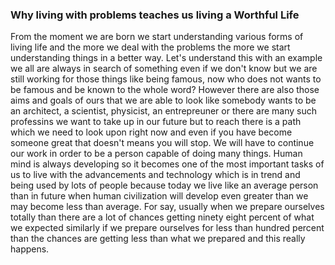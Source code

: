 ### Why living with problems teaches us living a Worthful Life
From the moment we are born we start understanding various forms of living life and the more we deal with the problems the more we start understanding things in a better way.
Let's understand this with an example we all are always in search of something even if we don't know but we are still working for those things like being famous, now who does not wants to be famous and be known to the whole word? However there are also those aims and goals of ours that we are able to look like somebody wants to be an architect, a scientist, physicist, an entrepreuner or there are many such professins we want to take up in our future but to reach there is a path which we need to look upon right now and even if you have become someone great that doesn't means you will stop. We will have to continue our work in order to be a person capable of doing many things.
Human mind is always developing so it becomes one of the most important tasks of us to live with the advancements and technology which is in trend and being used by lots of people because today we live like an average person than in future when human civilization will develop even greater than we may become less than average. For say, usually when we prepare ourselves totally than there are a lot of chances getting ninety eight percent of what we expected similarly if we prepare ourselves for less than hundred percent than the chances are getting less than what we prepared and this really happens.
